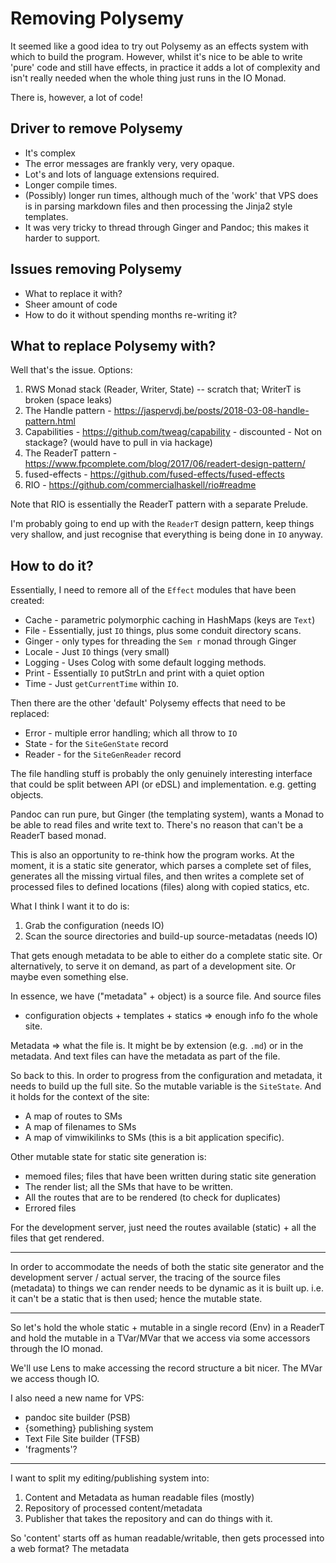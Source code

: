 # Removing Polysemy

It seemed like a good idea to try out Polysemy as an effects system with which
to build the program.  However, whilst it's nice to be able to write 'pure' code
and still have effects, in practice it adds a lot of complexity and isn't really
needed when the whole thing just runs in the IO Monad.

There is, however, a lot of code!

## Driver to remove Polysemy

* It's complex
* The error messages are frankly very, very opaque.
* Lot's and lots of language extensions required.
* Longer compile times.
* (Possibly) longer run times, although much of the 'work' that VPS does is in
  parsing markdown files and then processing the Jinja2 style templates.
* It was very tricky to thread through Ginger and Pandoc; this makes it harder
  to support.

## Issues removing Polysemy

* What to replace it with?
* Sheer amount of code
* How to do it without spending months re-writing it?

## What to replace Polysemy with?

Well that's the issue. Options:

1. RWS Monad stack (Reader, Writer, State)  -- scratch that; WriterT is broken
   (space leaks)
2. The Handle pattern - https://jaspervdj.be/posts/2018-03-08-handle-pattern.html
3. Capabilities - https://github.com/tweag/capability - discounted - Not on
   stackage?  (would have to pull in via hackage)
4. The ReaderT pattern - https://www.fpcomplete.com/blog/2017/06/readert-design-pattern/
5. fused-effects - https://github.com/fused-effects/fused-effects
6. RIO - https://github.com/commercialhaskell/rio#readme

Note that RIO is essentially the ReaderT pattern with a separate Prelude.

I'm probably going to end up with the `ReaderT` design pattern, keep things very
shallow, and just recognise that everything is being done in `IO` anyway.

## How to do it?

Essentially, I need to remore all of the `Effect` modules that have been
created:

 * Cache   - parametric polymorphic caching in HashMaps (keys are `Text`)
 * File    - Essentially, just `IO` things, plus some conduit directory scans.
 * Ginger  - only types for threading the `Sem r` monad through Ginger
 * Locale  - Just `IO` things (very small)
 * Logging - Uses Colog with some default logging methods.
 * Print   - Essentially `IO` putStrLn and print with a quiet option
 * Time    - Just `getCurrentTime` within `IO`.

Then there are the other 'default' Polysemy effects that need to be replaced:

 * Error   - multiple error handling; which all throw to `IO`
 * State   - for the `SiteGenState` record
 * Reader  - for the `SiteGenReader` record

The file handling stuff is probably the only genuinely interesting interface
that could be split between API (or eDSL) and implementation.  e.g. getting
objects.

Pandoc can run pure, but Ginger (the templating system), wants a Monad to be
able to read files and write text to.  There's no reason that can't be a ReaderT
based monad.

This is also an opportunity to re-think how the program works.  At the moment,
it is a static site generator, which parses a complete set of files, generates
all the missing virtual files, and then writes a complete set of processed files
to defined locations (files) along with copied statics, etc.

What I think I want it to do is:

 1. Grab the configuration (needs IO)
 2. Scan the source directories and build-up source-metadatas (needs IO)

That gets enough metadata to be able to either do a complete static site.  Or
alternatively, to serve it on demand, as part of a development site.  Or maybe
even something else.

In essence, we have ("metadata" + object) is a source file. And source files
+ configuration objects + templates + statics => enough info fo the whole site.

Metadata => what the file is.  It might be by extension (e.g. `.md`) or in the
metadata.  And text files can have the metadata as part of the file.

So back to this.  In order to progress from the configuration and metadata, it
needs to build up the full site.  So the mutable variable is the `SiteState`.
And it holds for the context of the site:

 * A map of routes to SMs
 * A map of filenames to SMs
 * A map of vimwikilinks to SMs (this is a bit application specific).

Other mutable state for static site generation is:

 * memoed files; files that have been written during static site generation
 * The render list; all the SMs that have to be written.
 * All the routes that are to be rendered (to check for duplicates)
 * Errored files

For the development server, just need the routes available (static) + all the
files that get rendered.

---

In order to accommodate the needs of both the static site generator and the
development server / actual server, the tracing of the source files (metadata)
to things we can render needs to be dynamic as it is built up. i.e. it can't be
a static that is then used; hence the mutable state.

---

So let's hold the whole static + mutable in a single record (Env) in a ReaderT
and hold the mutable in a TVar/MVar that we access via some accessors through
the IO monad.

We'll use Lens to make accessing the record structure a bit nicer.  The MVar we
access though IO.

I also need a new name for VPS:

- pandoc site builder (PSB)
- {something} publishing system
- Text File Site builder (TFSB)
- 'fragments'?

---

I want to split my editing/publishing system into:

1. Content and Metadata as human readable files (mostly)
2. Repository of processed content/metadata
3. Publisher that takes the repository and can do things with it.

So 'content' starts off as human readable/writable, then gets processed into
a web format?  The metadata
